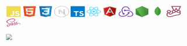 <div>
    <a href="https://github.com/GuilhermeNied"></a>
    <img  height="180em"  src="https://github-readme-stats.vercel.app/api?username=GuilhermeNied&show_icons=true&theme=nightowl" alt="">
    <img  height="180em"  src="https://github-readme-stats.vercel.app/api/top-langs/?username=GuilhermeNied&layout=compact&langcounts=16&theme=nightowl" alt="">
</div>

<div style="display: inline-block"><br>
    <img align = "center" alt = "Gui-JS" height="30" width="40" src="https://raw.githubusercontent.com/devicons/devicon/master/icons/javascript/javascript-plain.svg">
    <img align = "center" alt = "Gui-HTML" height="30" width="40" src="https://raw.githubusercontent.com/devicons/devicon/master/icons/html5/html5-original.svg">
    <img align = "center" alt = "Gui-CSS" height="30" width="40" src="https://raw.githubusercontent.com/devicons/devicon/master/icons/css3/css3-original.svg">
    <img align = "center" alt = "Gui-NextJS" height="30" width="40" src="https://raw.githubusercontent.com/devicons/devicon/master/icons/nextjs/nextjs-line.svg">
    <img align = "center" alt = "Gui-TypeScript" height="30" width="40" src="https://raw.githubusercontent.com/devicons/devicon/master/icons/typescript/typescript-original.svg"> 
    <img align = "center" alt = "Gui-React" height="30" width="40" src="https://raw.githubusercontent.com/devicons/devicon/master/icons/react/react-original.svg"> 
    <img align = "center" alt = "Gui-Angular" height="30" width="40" src="https://raw.githubusercontent.com/devicons/devicon/master/icons/angularjs/angularjs-original.svg"> 
    <img align = "center" alt = "Gui-Redux" height="30" width="40" src="https://raw.githubusercontent.com/devicons/devicon/master/icons/redux/redux-original.svg"> 
    <img align = "center" alt = "Gui-NodeJS" height="30" width="40" src="https://raw.githubusercontent.com/devicons/devicon/master/icons/nodejs/nodejs-original.svg">
    <img align = "center" alt = "Gui-MongoDB" height="30" width="40" src="https://raw.githubusercontent.com/devicons/devicon/master/icons/mongodb/mongodb-original.svg">
    <img align = "center" alt = "Gui-Jest" height="30" width="40" src="https://raw.githubusercontent.com/devicons/devicon/master/icons/jest/jest-plain.svg">
    <img align = "center" alt = "Gui-SASS" height="30" width="40" src="https://raw.githubusercontent.com/devicons/devicon/master/icons/sass/sass-original.svg">
</div>

<div><br>
<a href="https://www.linkedin.com/in/guilherme-n-ab6566180/" target="_blank"><img src="https://img.shields.io/badge/-LinkedIn-%230077B5?style=for-the-badge&logo=linkedin&logoColor=white" target="_blank"></a>
</div>
